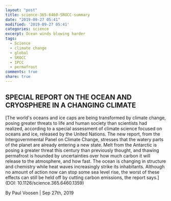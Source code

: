 ```yaml
---
layout: "post"
title: science-365-6460-SROCC-summary
date: "2019-09-27 05:41"
modified: '2019-09-27 05:41'
categories: science
excerpt: Ocean winds blowing harder
tags:
  - Science
  - climate change
  - global
  - SROCC
  - IPCC
  - permafrost
comments: true
share: true
---
```


## SPECIAL REPORT ON THE OCEAN AND CRYOSPHERE IN A CHANGING CLIMATE

[The world's oceans and ice caps are being transformed by climate change, posing greater threats to life and human society than scientists had realized, according to a special assessment of climate science focused on oceans and ice, released by the United Nations. The new report, from the Intergovernmental Panel on Climate Change, stresses that the watery parts of the planet are already entering a new state. Melt from the Antarctic is posing a greater threat this century than previously thought, and thawing permafrost is hounded by uncertainties over how much carbon it will release to the atmosphere, and how fast. The ocean is changing in structure and chemistry while heat waves increasingly strike its inhabitants. Although no amount of action now can stop some sea level rise, the worst of these effects can still be held off by cutting carbon emissions, the report says.](DOI: 10.1126/science.365.6460.1359)

By Paul Voosen | Sep 27th, 2019
